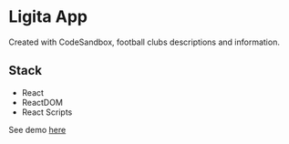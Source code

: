 # Ligita App

Created with CodeSandbox, football clubs descriptions and information.

## Stack
 - React
 - ReactDOM
 - React Scripts

See demo <a href="https://kk1k5.csb.app/" target="_blank">here</a>
